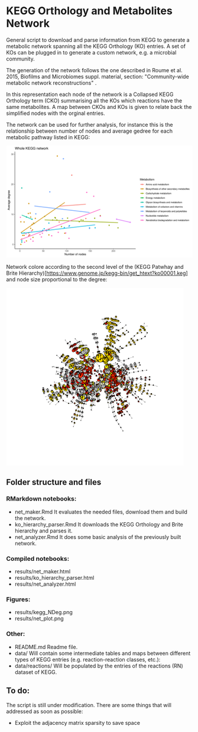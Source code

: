 # KEGG Orthology and Metabolites Network

General script to download and parse information from KEGG to generate a metabolic network spanning all the KEGG Orthology (KO) entries. A set of KOs can be plugged in to generate a custom network, e.g. a microbial community.

The generation of the network follows the one described in Roume et al. 2015, Biofilms and Microbiomes suppl. material, section: "Community-wide metabolic network reconstructions"
.

In this representation each node of the network is a Collapsed KEGG Orthology term (CKO) summarising all the KOs which reactions have the same metabolites. A map between CKOs and KOs is given to relate back the simplified nodes with the orginal entries.

The network can be used for further analysis, for instance this is the relationship between number of nodes and average gedree for each metabolic pathway listed in KEGG:

![alt text](/results/kegg_NDeg.png)

Network colore according to the second level of the (KEGG Patwhay and Brite Hierarchy)[https://www.genome.jp/kegg-bin/get_htext?ko00001.keg] and node size proportional to the degree:

![alt text](/results/net_plot.png)

## Folder structure and files

### RMarkdown notebooks:
- net_maker.Rmd   It evaluates the needed files, download them and build the network.
- ko_hierarchy_parser.Rmd   It downloads the KEGG Orthology and Brite hierarchy and parses it.
- net_analyzer.Rmd   It does some basic analysis of the previously built network.

### Compiled notebooks:
- results/net_maker.html 
- results/ko_hierarchy_parser.html 
- results/net_analyzer.html

### Figures:
- results/kegg_NDeg.png
- results/net_plot.png 

### Other:
- README.md   Readme file.
- data/   Will contain some intermediate tables and maps between different types of KEGG entries (e.g. reaction-reaction classes, etc.):
- data/reactions/   Will be populated by the entries of the reactions (RN) dataset of KEGG.

## To do:

The script is still under modification. There are some things that will addressed as soon as possible:
- Exploit the adjacency matrix sparsity to save space
